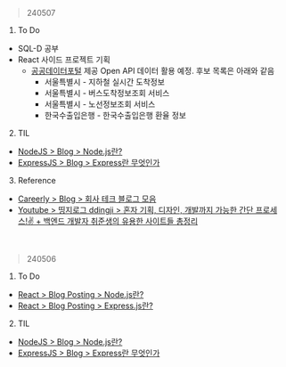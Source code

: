 > 240507
1. To Do
- SQL-D 공부
- React 사이드 프로젝트 기획
  - [공공데이터포털](https://www.data.go.kr/) 제공 Open API 데이터 활용 예정. 후보 목록은 아래와 같음
    - 서울특별시 - 지하철 실시간 도착정보
    - 서울특별시 - 버스도착정보조회 서비스
    - 서울특별시 - 노선정보조회 서비스
    - 한국수출입은행 - 한국수출입은행 환율 정보
2. TIL
- [NodeJS > Blog > Node.js란?](https://velog.io/@remon/%EA%B0%9C%EB%B0%9C-%EA%B8%B0%EB%B3%B8-%EC%A7%80%EC%8B%9D-Node.js%EB%9E%80)
- [ExpressJS > Blog > Express란 무엇인가](https://velog.io/@seosu2000/Express%EB%9E%80-%EB%AC%B4%EC%97%87%EC%9D%B8%EA%B0%80)
3. Reference
- [Careerly > Blog > 회사 테크 블로그 모음](https://careerly.co.kr/comments/103945)
- [Youtube > 띵지로그 ddingji > 혼자 기획, 디자인, 개발까지 가능한 간단 프로세스!✌ + 백엔드 개발자 취준생의 유용한 사이트들 총정리](https://www.youtube.com/watch?v=CoULQbc1oBg)
<br>

> 240506
1. To Do
- [React > Blog Posting > Node.js란?](https://velog.io/@irish/ReactJS-NodeJS)
- [React > Blog Posting > Express.js란?](https://velog.io/@irish/ReactJS-ExpressJS)
2. TIL
- [NodeJS > Blog > Node.js란?](https://velog.io/@remon/%EA%B0%9C%EB%B0%9C-%EA%B8%B0%EB%B3%B8-%EC%A7%80%EC%8B%9D-Node.js%EB%9E%80)
- [ExpressJS > Blog > Express란 무엇인가](https://velog.io/@seosu2000/Express%EB%9E%80-%EB%AC%B4%EC%97%87%EC%9D%B8%EA%B0%80)
<br>
